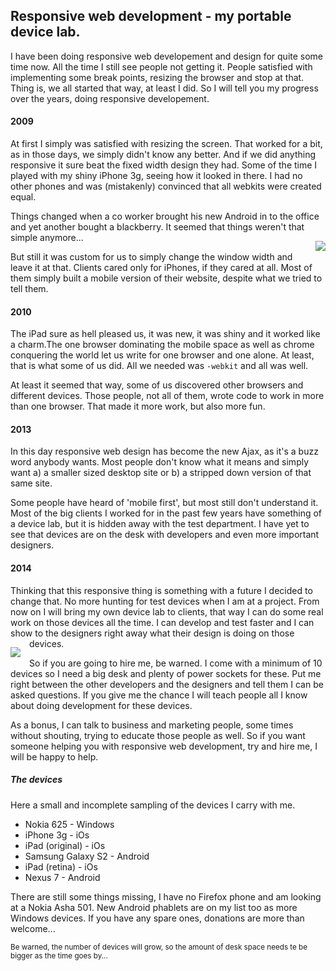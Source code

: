 <article><h2>Responsive web development - my portable device lab.</h2><p>I have been doing responsive web developement and design for quite some time now. All the time I still see people not getting it. People satisfied with implementing some break points, resizing the browser and stop at that. Thing is, we all started that way, at least I did. So I will tell you my progress over the years, doing responsive developement.</p><h4>2009</h4><p>At first I simply was satisfied with resizing the screen. That worked for a bit, as in those days, we simply didn't know any better. And if we did anything responsive it sure beat the fixed width design they had. Some of the time I played with my shiny iPhone 3g, seeing how it looked in there. I had no other phones and was (mistakenly) convinced that all webkits were created equal.</p><p>Things changed when a co worker brought his new Android in to the office and yet another bought a blackberry. It seemed that things weren't that simple anymore...<img src="http://upload.wikimedia.org/wikipedia/commons/thumb/1/18/T-Mobile_G1_launch_event_2.jpg/299px-T-Mobile_G1_launch_event_2.jpg" style="float:right; padding: 1em 0 1em 1em"></p><p>But still it was custom for us to simply change the window width and leave it at that. Clients cared only for iPhones, if they cared at all. Most of them simply built a mobile version of their website, despite what we tried to tell them.</p><h4>2010</h4><p>The iPad sure as hell pleased us, it was new, it was shiny and it worked like a charm.The one browser dominating the mobile space as well as chrome conquering the world let us write for one browser and one alone. At least, that is what some of us did. All we needed was <code>-webkit</code> and all was well.</p><p>At least it seemed that way, some of us discovered other browsers and different devices. Those people, not all of them, wrote code to work in more than one browser. That made it more work, but also more fun.</p><h4>2013</h4><p>In this day responsive web design has become the new Ajax, as it's a buzz word anybody wants. Most people don't know what it means and simply want a) a smaller sized desktop site or b) a stripped down version of that same site.</p><p>Some people have heard of 'mobile first', but most still don't understand it. Most of the big clients I worked for in the past few years have something of a device lab, but it is hidden away with the test department. I have yet to see that devices are on the desk with developers and even more important designers.</p><h4>2014</h4><p>Thinking that this responsive thing is something with a future I decided to change that. No more hunting for test devices when I am at a project. From now on I will bring my own device lab to clients, that way I can do some real work on those devices all the time. I can develop and test faster and I can show to the designers right away what their design is doing on those devices.<img src="https://pbs.twimg.com/media/BfYUU6MIgAAzteI.jpg" style="float:left;padding: 1em 1em 1em 0;"></p><p>So if you are going to hire me, be warned. I come with a minimum of 10 devices so I need a big desk and plenty of power sockets for these. Put me right between the other developers and the designers and tell them I can be asked questions. If you give me the chance I will teach people all I know about doing development for these devices.</p><p>As a bonus, I can talk to business and marketing people, some times without shouting, trying to educate those people as well. So if you want someone helping you with responsive web development, try and hire me, I will be happy to help.</p><h5>The devices</h5><p>Here a small and incomplete sampling of the devices I carry with me.</p><ul><li>Nokia 625 - Windows</li><li>iPhone 3g - iOs</li><li>iPad (original) - iOs</li><li>Samsung Galaxy S2 - Android</li><li>iPad (retina) - iOs</li><li>Nexus 7 - Android</li></ul><p>There are still some things missing, I have no Firefox phone and am looking at a Nokia Asha 501. New Android phablets are on my list too as more Windows devices. If you have any spare ones, donations are more than welcome...</p><p><small>Be warned, the number of devices will grow, so the amount of desk space needs te be bigger as the time goes by...</small></p></article>